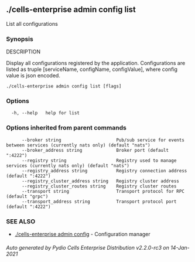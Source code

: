 ## ./cells-enterprise admin config list

List all configurations

### Synopsis


DESCRIPTION

  Display all configurations registered by the application.
  Configurations are listed as truple [serviceName, configName, configValue], where config value is json encoded.



```
./cells-enterprise admin config list [flags]
```

### Options

```
  -h, --help   help for list
```

### Options inherited from parent commands

```
      --broker string                     Pub/sub service for events between services (currently nats only) (default "nats")
      --broker_address string             Broker port (default ":4222")
      --registry string                   Registry used to manage services (currently nats only) (default "nats")
      --registry_address string           Registry connection address (default ":4222")
      --registry_cluster_address string   Registry cluster address
      --registry_cluster_routes string    Registry cluster routes
      --transport string                  Transport protocol for RPC (default "grpc")
      --transport_address string          Transport protocol port (default ":4222")
```

### SEE ALSO

* [./cells-enterprise admin config](./cells-enterprise-admin-config)	 - Configuration manager

###### Auto generated by Pydio Cells Enterprise Distribution v2.2.0-rc3 on 14-Jan-2021
